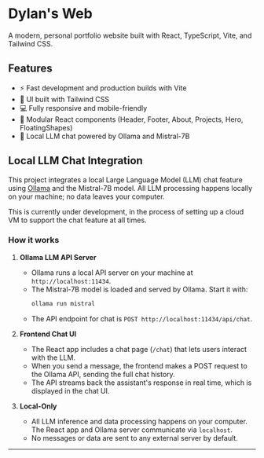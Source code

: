 
# Dylan's Web

A modern, personal portfolio website built with React, TypeScript, Vite, and Tailwind CSS.

## Features

- ⚡️ Fast development and production builds with Vite
- 🎨 UI built with Tailwind CSS
- 💻 Fully responsive and mobile-friendly
- 🧩 Modular React components (Header, Footer, About, Projects, Hero, FloatingShapes)
- 🤖 Local LLM chat powered by Ollama and Mistral-7B

## Local LLM Chat Integration

This project integrates a local Large Language Model (LLM) chat feature using [Ollama](https://ollama.com/) and the Mistral-7B model. All LLM processing happens locally on your machine; no data leaves your computer.

This is currently under development, in the process of setting up a cloud VM to support the chat feature at all times.

### How it works

1. **Ollama LLM API Server**
	- Ollama runs a local API server on your machine at `http://localhost:11434`.
	- The Mistral-7B model is loaded and served by Ollama. Start it with:
	  ```bash
	  ollama run mistral
	  ```
	- The API endpoint for chat is `POST http://localhost:11434/api/chat`.

2. **Frontend Chat UI**
	- The React app includes a chat page (`/chat`) that lets users interact with the LLM.
	- When you send a message, the frontend makes a POST request to the Ollama API, sending the full chat history.
	- The API streams back the assistant's response in real time, which is displayed in the chat UI.

3. **Local-Only**
	- All LLM inference and data processing happens on your computer. The React app and Ollama server communicate via `localhost`.
	- No messages or data are sent to any external server by default.

---
